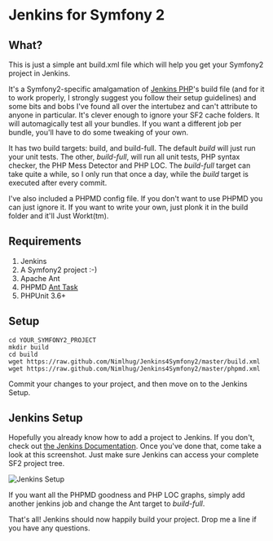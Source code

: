 # Jenkins for Symfony 2
## What?

This is just a simple ant build.xml file which will help you get your Symfony2 project in Jenkins.

It's a Symfony2-specific amalgamation of [Jenkins PHP](http://jenkins-php.org/)'s build file (and for it to work properly, I strongly suggest you follow their setup guidelines) and some bits and bobs I've found all over the intertubez and can't attribute to anyone in particular. It's clever enough to ignore your SF2 cache folders. It will automagically test all your bundles. If you want a different job per bundle, you'll have to do some tweaking of your own.
 
It has two build targets: build, and build-full. The default *build* will just run your unit tests. The other, *build-full*, will run all unit tests, PHP syntax checker, the PHP Mess Detector and PHP LOC. The *build-full* target can take quite a while, so I only run that once a day, while the *build* target is executed after every commit.

I've also included a PHPMD config file. If you don't want to use PHPMD you can just ignore it. If you want to write your own, just plonk it in the build folder and it'll Just Workt(tm).

## Requirements

1. Jenkins
2. A Symfony2 project :-)
3. Apache Ant 
4. PHPMD [Ant Task](http://phpmd.org/documentation/ant-task.html)
5. PHPUnit 3.6+

## Setup

	cd YOUR_SYMFONY2_PROJECT
	mkdir build
	cd build
	wget https://raw.github.com/Nimlhug/Jenkins4Symfony2/master/build.xml
	wget https://raw.github.com/Nimlhug/Jenkins4Symfony2/master/phpmd.xml

Commit your changes to your project, and then move on to the Jenkins Setup.

## Jenkins Setup

Hopefully you already know how to add a project to Jenkins. If you don't, check out [the Jenkins Documentation](https://wiki.jenkins-ci.org/display/JENKINS/Building+a+software+project). Once you've done that, come take a look at this screenshot. Just make sure Jenkins can access your complete SF2 project tree. 

![Jenkins Setup](https://raw.github.com/Nimlhug/Jenkins4Symfony2/master/jenkins.png)

If you want all the PHPMD goodness and PHP LOC graphs, simply add another jenkins job and change the Ant target to *build-full*.

That's all! Jenkins should now happily build your project. Drop me a line if you have any questions.
